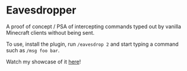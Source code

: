# Eavesdropper

A proof of concept / PSA of intercepting commands typed out by
vanilla Minecraft clients without being sent.

To use, install the plugin, run `/eavesdrop 2` and start typing
a command such as `/msg foo bar`.

Watch my showcase of it [here](https://youtu.be/zC4KTCLDPdI)!